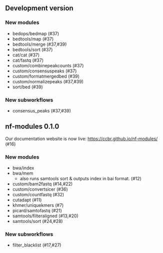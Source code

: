 ## Development version

### New modules

- bedops/bedmap (#37)
- bedtools/map (#37)
- bedtools/merge (#37,#39)
- bedtools/sort (#37)
- cat/cat (#37)
- cat/fastq (#37)
- custom/combinepeakcounts (#37)
- custom/consensuspeaks (#37)
- custom/formatmergedbed (#39)
- custom/normalizepeaks (#37,#39)
- sort/bed (#39)

### New subworkflows

- consensus_peaks (#37,#39)

## nf-modules 0.1.0

Our documentation website is now live: <https://ccbr.github.io/nf-modules/> (#16)

### New modules

- bwa/index
- bwa/mem
  - also runs samtools sort & outputs index in bai format. (#12)
- custom/bam2fastq (#14,#22)
- custom/convertsicer (#36)
- custom/countfastq (#32)
- cutadapt (#11)
- khmer/uniquekmers (#7)
- picard/samtofastq (#21)
- samtools/filteraligned (#13,#20)
- samtools/sort (#24,#28)

### New subworkflows

- filter_blacklist (#17,#27)
